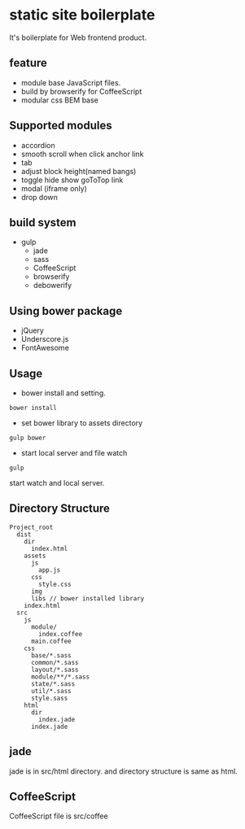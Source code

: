 static site boilerplate
=========

It's boilerplate for Web frontend product.

## feature
- module base JavaScript files.
- build by browserify for CoffeeScript
- modular css BEM base


## Supported modules
- accordion
- smooth scroll when click anchor link
- tab
- adjust block height(named bangs)
- toggle hide show goToTop link
- modal (iframe only)
- drop down

## build system
- gulp
  - jade
  - sass
  - CoffeeScript
  - browserify
  - debowerify

## Using bower package
- jQuery
- Underscore.js
- FontAwesome

## Usage
- bower install and setting.
````
bower install
````

- set bower library to assets directory
````
gulp bower
````

- start local server and file watch
````
gulp
````

start watch and local server.

## Directory Structure
````
Project_root
  dist
    dir
      index.html
    assets
      js
        app.js
      css
        style.css
      img
      libs // bower installed library
    index.html
  src
    js
      module/
        index.coffee
      main.coffee
    css
      base/*.sass
      common/*.sass
      layout/*.sass
      module/**/*.sass
      state/*.sass
      util/*.sass
      style.sass
    html
      dir
        index.jade
      index.jade
````


## jade
jade is in src/html directory. and directory structure is same as html.

## CoffeeScript
CoffeeScript file is src/coffee

